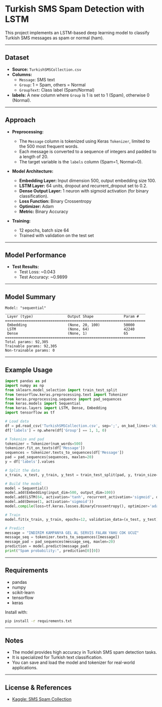 # Turkish SMS Spam Detection with LSTM

This project implements an LSTM-based deep learning model to classify Turkish SMS messages as spam or normal (ham).

---

## Dataset

- **Source:** `TurkishSMSCollection.csv`
- **Columns:**  
  - `Message`: SMS text  
  - `Group`: 1 = Spam, others = Normal  
  - `GroupText`: Class label (Spam/Normal)
- **labels:** A new column where `Group` is 1 is set to 1 (Spam), otherwise 0 (Normal).

---

## Approach

- **Preprocessing:**
  - The `Message` column is tokenized using Keras `Tokenizer`, limited to the 500 most frequent words.
  - Each message is converted to a sequence of integers and padded to a length of 20.
  - The target variable is the `labels` column (Spam=1, Normal=0).

- **Model Architecture:**
  - **Embedding Layer:** Input dimension 500, output embedding size 100.
  - **LSTM Layer:** 64 units, dropout and recurrent_dropout set to 0.2.
  - **Dense Output Layer:** 1 neuron with sigmoid activation (for binary classification).
  - **Loss Function:** Binary Crossentropy
  - **Optimizer:** Adam
  - **Metric:** Binary Accuracy

- **Training:**
  - 12 epochs, batch size 64
  - Trained with validation on the test set

---

## Model Performance

- **Test Results:**
  - Test Loss: ~0.043
  - Test Accuracy: ~0.9899

---

## Model Summary

```
Model: "sequential"
_________________________________________________________________
 Layer (type)                Output Shape              Param #   
=================================================================
 Embedding                   (None, 20, 100)           50000     
 LSTM                        (None, 64)                42240     
 Dense                       (None, 1)                 65        
=================================================================
Total params: 92,305
Trainable params: 92,305
Non-trainable params: 0
```

---

## Example Usage

```python
import pandas as pd
import numpy as np
from sklearn.model_selection import train_test_split
from tensorflow.keras.preprocessing.text import Tokenizer
from keras.preprocessing.sequence import pad_sequences
from keras.models import Sequential
from keras.layers import LSTM, Dense, Embedding
import tensorflow as tf

# Load data
df = pd.read_csv('TurkishSMSCollection.csv', sep=';', on_bad_lines='skip')
df['labels'] = np.where(df['Group'] == 1, 1, 0)

# Tokenize and pad
tokenizer = Tokenizer(num_words=500)
tokenizer.fit_on_texts(df['Message'])
sequences = tokenizer.texts_to_sequences(df['Message'])
pad = pad_sequences(sequences, maxlen=20)
y = df['labels'].values

# Split the data
x_train, x_test, y_train, y_test = train_test_split(pad, y, train_size=0.75, random_state=42)

# Build the model
model = Sequential()
model.add(Embedding(input_dim=500, output_dim=100))
model.add(LSTM(64, activation='tanh', recurrent_activation='sigmoid', dropout=0.2, recurrent_dropout=0.2))
model.add(Dense(1, activation='sigmoid'))
model.compile(loss=tf.keras.losses.BinaryCrossentropy(), optimizer='adam', metrics=[tf.keras.metrics.BinaryAccuracy()])

# Train
model.fit(x_train, y_train, epochs=12, validation_data=(x_test, y_test), batch_size=64)

# Predict
message = "INDIRIM KAMPANYA GEL AL SERVIS FALAN YAHU COK UCUZ"
message_seq = tokenizer.texts_to_sequences([message])
message_pad = pad_sequences(message_seq, maxlen=20)
prediction = model.predict(message_pad)
print("Spam probability:", prediction[0][0])
```

---

## Requirements

- pandas
- numpy
- scikit-learn
- tensorflow
- keras

Install with:
```bash
pip install -r requirements.txt
```

---

## Notes

- The model provides high accuracy in Turkish SMS spam detection tasks.
- It is specialized for Turkish text classification.
- You can save and load the model and tokenizer for real-world applications.

---

## License & References

- [Kaggle: SMS Spam Collection](https://www.kaggle.com/datasets/uciml/sms-spam-collection-dataset)
